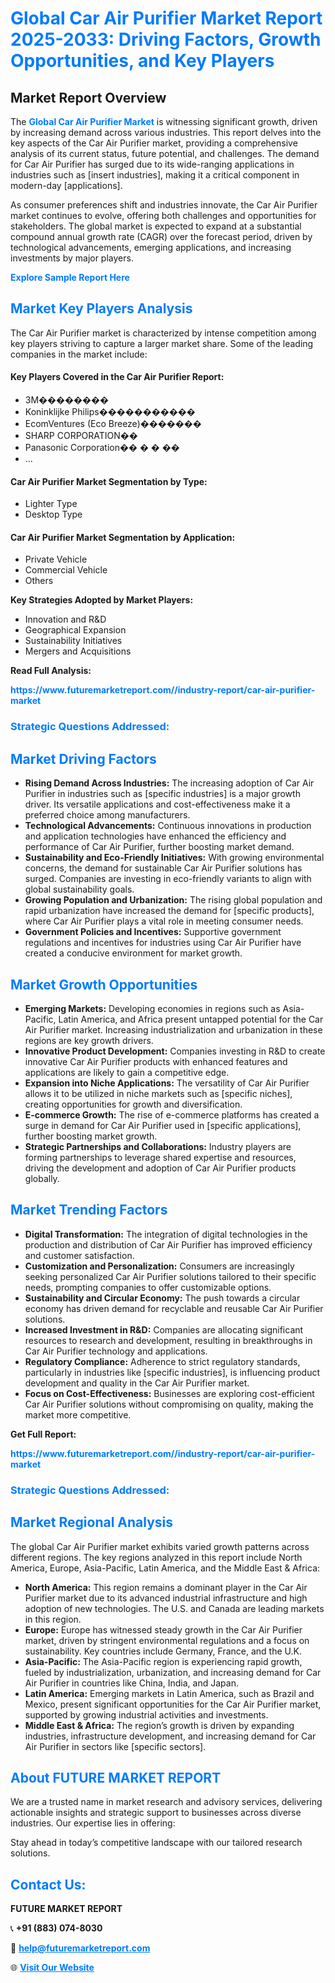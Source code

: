 <h1 style="color: #007BFF;">Global Car Air Purifier Market Report 2025-2033: Driving Factors, Growth Opportunities, and Key Players</h1>

<section id="overview">
<h2>Market Report Overview</h2>
<p>The <a href="https://www.futuremarketreport.com//industry-report/car-air-purifier-market" style="color: #007BFF; text-decoration: none;"><strong>Global Car Air Purifier Market</strong></a> is witnessing significant growth, driven by increasing demand across various industries. This report delves into the key aspects of the Car Air Purifier market, providing a comprehensive analysis of its current status, future potential, and challenges. The demand for Car Air Purifier has surged due to its wide-ranging applications in industries such as [insert industries], making it a critical component in modern-day [applications].</p>
<p>As consumer preferences shift and industries innovate, the Car Air Purifier market continues to evolve, offering both challenges and opportunities for stakeholders. The global market is expected to expand at a substantial compound annual growth rate (CAGR) over the forecast period, driven by technological advancements, emerging applications, and increasing investments by major players.</p>
</section>

<section id="overview">
<p><a href="https://www.futuremarketreport.com//request-sample/reportId=64085" style="color: #007BFF; text-decoration: none;"><strong>Explore Sample Report Here</strong></a></p>
</section>

<section id="key-players">
<h2 style="color: #007BFF;">Market Key Players Analysis</h2>
<p>The Car Air Purifier market is characterized by intense competition among key players striving to capture a larger market share. Some of the leading companies in the market include:</p>
<h4>Key Players Covered in the Car Air Purifier Report:</h4>
<ul><li>3M��������</li><li>Koninklijke Philips�����������</li><li>EcomVentures (Eco Breeze)�������</li><li>SHARP CORPORATION��</li><li>Panasonic Corporation�� � � ��</li><li>...</li></ul>
<h4>Car Air Purifier Market Segmentation by Type:</h4>
<ul><li>Lighter Type</li><li>Desktop Type</li></ul>

<h4>Car Air Purifier Market Segmentation by Application:</h4>
<ul><li>Private Vehicle</li><li>Commercial Vehicle</li><li>Others</li></ul>
<p><strong>Key Strategies Adopted by Market Players:</strong></p>
<ul>
<li>Innovation and R&D</li>
<li>Geographical Expansion</li>
<li>Sustainability Initiatives</li>
<li>Mergers and Acquisitions</li>
</ul>
</section>

<section>
<p><strong>Read Full Analysis: </strong></p><a href="https://www.futuremarketreport.com//industry-report/car-air-purifier-market" style="color: #007BFF; text-decoration: none;"><strong>https://www.futuremarketreport.com//industry-report/car-air-purifier-market</strong></a>
<h3 style="color: #007BFF;">Strategic Questions Addressed:</h3>
</section>

<section id="driving-factors">
<h2 style="color: #007BFF;">Market Driving Factors</h2>
<ul>
<li><strong>Rising Demand Across Industries:</strong> The increasing adoption of Car Air Purifier in industries such as [specific industries] is a major growth driver. Its versatile applications and cost-effectiveness make it a preferred choice among manufacturers.</li>
<li><strong>Technological Advancements:</strong> Continuous innovations in production and application technologies have enhanced the efficiency and performance of Car Air Purifier, further boosting market demand.</li>
<li><strong>Sustainability and Eco-Friendly Initiatives:</strong> With growing environmental concerns, the demand for sustainable Car Air Purifier solutions has surged. Companies are investing in eco-friendly variants to align with global sustainability goals.</li>
<li><strong>Growing Population and Urbanization:</strong> The rising global population and rapid urbanization have increased the demand for [specific products], where Car Air Purifier plays a vital role in meeting consumer needs.</li>
<li><strong>Government Policies and Incentives:</strong> Supportive government regulations and incentives for industries using Car Air Purifier have created a conducive environment for market growth.</li>
</ul>
</section>

<section id="growth-opportunities">
<h2 style="color: #007BFF;">Market Growth Opportunities</h2>
<ul>
<li><strong>Emerging Markets:</strong> Developing economies in regions such as Asia-Pacific, Latin America, and Africa present untapped potential for the Car Air Purifier market. Increasing industrialization and urbanization in these regions are key growth drivers.</li>
<li><strong>Innovative Product Development:</strong> Companies investing in R&D to create innovative Car Air Purifier products with enhanced features and applications are likely to gain a competitive edge.</li>
<li><strong>Expansion into Niche Applications:</strong> The versatility of Car Air Purifier allows it to be utilized in niche markets such as [specific niches], creating opportunities for growth and diversification.</li>
<li><strong>E-commerce Growth:</strong> The rise of e-commerce platforms has created a surge in demand for Car Air Purifier used in [specific applications], further boosting market growth.</li>
<li><strong>Strategic Partnerships and Collaborations:</strong> Industry players are forming partnerships to leverage shared expertise and resources, driving the development and adoption of Car Air Purifier products globally.</li>
</ul>
</section>

<section id="trending-factors">
<h2 style="color: #007BFF;">Market Trending Factors</h2>
<ul>
<li><strong>Digital Transformation:</strong> The integration of digital technologies in the production and distribution of Car Air Purifier has improved efficiency and customer satisfaction.</li>
<li><strong>Customization and Personalization:</strong> Consumers are increasingly seeking personalized Car Air Purifier solutions tailored to their specific needs, prompting companies to offer customizable options.</li>
<li><strong>Sustainability and Circular Economy:</strong> The push towards a circular economy has driven demand for recyclable and reusable Car Air Purifier solutions.</li>
<li><strong>Increased Investment in R&D:</strong> Companies are allocating significant resources to research and development, resulting in breakthroughs in Car Air Purifier technology and applications.</li>
<li><strong>Regulatory Compliance:</strong> Adherence to strict regulatory standards, particularly in industries like [specific industries], is influencing product development and quality in the Car Air Purifier market.</li>
<li><strong>Focus on Cost-Effectiveness:</strong> Businesses are exploring cost-efficient Car Air Purifier solutions without compromising on quality, making the market more competitive.</li>
</ul>
</section>

<section>
<p><strong>Get Full Report: </strong></p><a href="https://www.futuremarketreport.com//industry-report/car-air-purifier-market" style="color: #007BFF; text-decoration: none;"><strong>https://www.futuremarketreport.com//industry-report/car-air-purifier-market</strong></a>
<h3 style="color: #007BFF;">Strategic Questions Addressed:</h3>
</section>


<section id="regional-analysis">
<h2 style="color: #007BFF;">Market Regional Analysis</h2>
<p>The global Car Air Purifier market exhibits varied growth patterns across different regions. The key regions analyzed in this report include North America, Europe, Asia-Pacific, Latin America, and the Middle East & Africa:</p>
<ul>
<li><strong>North America:</strong> This region remains a dominant player in the Car Air Purifier market due to its advanced industrial infrastructure and high adoption of new technologies. The U.S. and Canada are leading markets in this region.</li>
<li><strong>Europe:</strong> Europe has witnessed steady growth in the Car Air Purifier market, driven by stringent environmental regulations and a focus on sustainability. Key countries include Germany, France, and the U.K.</li>
<li><strong>Asia-Pacific:</strong> The Asia-Pacific region is experiencing rapid growth, fueled by industrialization, urbanization, and increasing demand for Car Air Purifier in countries like China, India, and Japan.</li>
<li><strong>Latin America:</strong> Emerging markets in Latin America, such as Brazil and Mexico, present significant opportunities for the Car Air Purifier market, supported by growing industrial activities and investments.</li>
<li><strong>Middle East & Africa:</strong> The region’s growth is driven by expanding industries, infrastructure development, and increasing demand for Car Air Purifier in sectors like [specific sectors].</li>
</ul>
</section>

<footer>
<h2 style="color: #007BFF;">About FUTURE MARKET REPORT</h2>
<p>We are a trusted name in market research and advisory services, delivering actionable insights and strategic support to businesses across diverse industries. Our expertise lies in offering:</p>

<p>Stay ahead in today’s competitive landscape with our tailored research solutions.</p>

<h2 style="color: #007BFF;">Contact Us:</h2>
<p><strong>FUTURE MARKET REPORT</strong></p>
<p>📞 <strong>+91 (883) 074-8030</strong></p>
<p>📧 <strong><a href="mailto:help@futuremarketreport.com" style="color: #007BFF;">help@futuremarketreport.com</a></strong></p>
<p>🌐 <strong><a href="https://www.futuremarketreport.com/" style="color: #007BFF;">Visit Our Website</a></strong></p>
</footer>